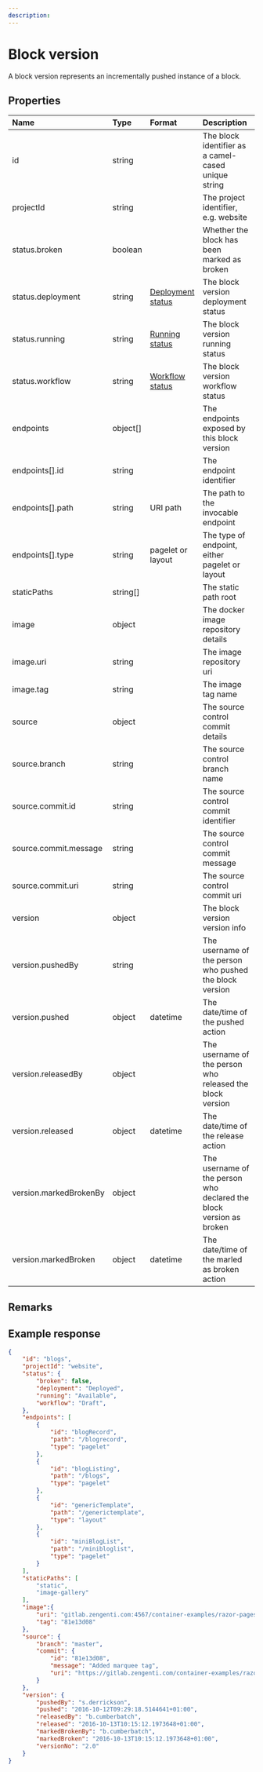 ```yaml
---
description: 
---
```

# Block version

A block version represents an incrementally pushed instance of a block. 

## Properties

| Name                   | Type     | Format                                                           | Description                                                         |
|:-----------------------|:---------|:-----------------------------------------------------------------|:--------------------------------------------------------------------|
| id                     | string   |                                                                  | The block identifier as a camel-cased unique string                 |
| projectId              | string   |                                                                  | The project identifier, e.g. website                                |
| status.broken          | boolean  |                                                                  | Whether the block has been marked as broken                         |
| status.deployment      | string   | [Deployment status](/blocks/block-statuses#deployment-status.md) | The block version deployment status                                 |
| status.running         | string   | [Running status](/blocks/block-statuses#running-status.md)       | The block version running status                                    |
| status.workflow        | string   | [Workflow status](/blocks/block-statuses#workflow-status.md)     | The block version workflow status                                   |
| endpoints              | object[] |                                                                  | The endpoints exposed by this block version                         |
| endpoints[].id         | string   |                                                                  | The endpoint identifier                                             |
| endpoints[].path       | string   | URI path                                                         | The path to the invocable endpoint                                  |
| endpoints[].type       | string   | pagelet or layout                                                | The type of endpoint, either pagelet or layout                      |
| staticPaths            | string[] |                                                                  | The static path root                                                |
| image                  | object   |                                                                  | The docker image repository details                                 |
| image.uri              | string   |                                                                  | The image repository uri                                            |
| image.tag              | string   |                                                                  | The image tag name                                                  |
| source                 | object   |                                                                  | The source control commit details                                   |
| source.branch          | string   |                                                                  | The source control branch name                                      |
| source.commit.id       | string   |                                                                  | The source control commit identifier                                |
| source.commit.message  | string   |                                                                  | The source control commit message                                   |
| source.commit.uri      | string   |                                                                  | The source control commit uri                                       |
| version                | object   |                                                                  | The block version version info                                      |
| version.pushedBy       | string   |                                                                  | The username of the person who pushed the block version             |
| version.pushed         | object   | datetime                                                         | The date/time of the pushed action                                  |
| version.releasedBy     | object   |                                                                  | The username of the person who released the block version           |
| version.released       | object   | datetime                                                         | The date/time of the release action                                 |
| version.markedBrokenBy | object   |                                                                  | The username of the person who declared the block version as broken |
| version.markedBroken   | object   | datetime                                                         | The date/time of the marled as broken action                        |

## Remarks


## Example response

```json
{
    "id": "blogs",
    "projectId": "website",       
    "status": {
        "broken": false, 
        "deployment": "Deployed",      
        "running": "Available",
        "workflow": "Draft",
    },
    "endpoints": [
        {
            "id": "blogRecord",
            "path": "/blogrecord",
            "type": "pagelet"
        },
        {
            "id": "blogListing",
            "path": "/blogs",
            "type": "pagelet"
        },
        {
            "id": "genericTemplate",
            "path": "/generictemplate",
            "type": "layout"
        },
        {
            "id": "miniBlogList",
            "path": "/minibloglist",
            "type": "pagelet"
        }
    ],
    "staticPaths": [
        "static",
        "image-gallery"
    ],
    "image":{
        "uri": "gitlab.zengenti.com:4567/container-examples/razor-pages/master/razor-example",
        "tag": "81e13d08"
    },
    "source": {
        "branch": "master",
        "commit": {
            "id": "81e13d08",
            "message": "Added marquee tag",
            "uri": "https://gitlab.zengenti.com/container-examples/razor-pages/commit/81e13d08fb8fd33e37b64b1e95e1668e5256b38b",
        }        
    },
    "version": {
        "pushedBy": "s.derrickson",
        "pushed": "2016-10-12T09:29:18.5144641+01:00",
        "releasedBy": "b.cumberbatch",
        "released": "2016-10-13T10:15:12.1973648+01:00",
        "markedBrokenBy": "b.cumberbatch",
        "markedBroken": "2016-10-13T10:15:12.1973648+01:00",
        "versionNo": "2.0"
    }
}
```